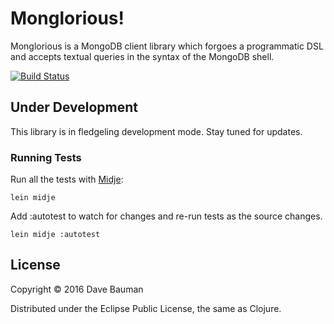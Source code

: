 # Monglorious!

Monglorious is a MongoDB client library which forgoes a programmatic DSL and 
accepts textual queries in the syntax of the MongoDB shell.

[![Build Status](https://travis-ci.org/baumandm/monglorious.svg?branch=master)](https://travis-ci.org/baumandm/monglorious)

## Under Development

This library is in fledgeling development mode.  Stay tuned for updates.

### Running Tests

Run all the tests with [Midje](https://github.com/marick/Midje/wiki/Running-midje):

    lein midje
    
Add :autotest to watch for changes and re-run tests as the source changes.

    lein midje :autotest

## License

Copyright © 2016 Dave Bauman

Distributed under the Eclipse Public License, the same as Clojure.
